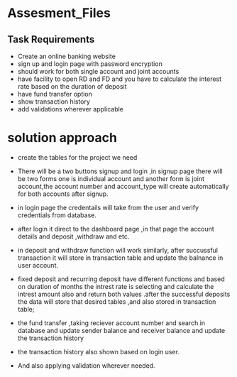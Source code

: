 
# Assesment_Files
## Task Requirements 
- Create an online banking website
- sign up and login page with password encryption 
- should work for both single account and joint accounts
- have facility to open RD and FD and you have to calculate the interest rate based on the 	    	duration of deposit
- have fund transfer option
- show transaction history
- add validations wherever applicable


# solution approach
 
 
 * create the tables for the project we need 
 
* There will be a two buttons signup and login ,in signup page there will be two forms one is individual account and another form is joint account,the account number and account_type will         create automatically for both accounts after signup.
 * in login page the credentails will take from the user and verify credentials from database.
* after login it direct to the dashboard page ,in that page the account details and 	deposit ,withdraw and etc.
* in deposit and withdraw function will work similarly, after succussful transaction it will store in transaction table and update the balnance in user account.
* fixed deposit and recurring deposit have different functions and based on duration of months the intrest rate is selecting and calculate the intrest amount also and return both values .after     the successful deposits the data will store that desired tables ,and also stored 	 in transaction table;
* the fund transfer ,taking reciever account number and search in database and update sender 	balance and receiver balance and update the transaction history
* the transaction history also shown based on login user.
* And also applying validation wherever needed.
